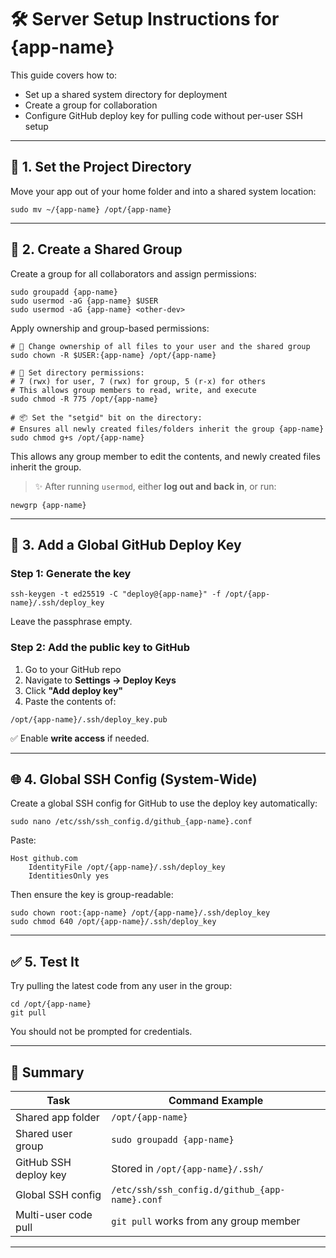 # 🛠️ Server Setup Instructions for {app-name}

This guide covers how to:
- Set up a shared system directory for deployment
- Create a group for collaboration
- Configure GitHub deploy key for pulling code without per-user SSH setup

---

## 📁 1. Set the Project Directory

Move your app out of your home folder and into a shared system location:

```shell
sudo mv ~/{app-name} /opt/{app-name}
```

---

## 👥 2. Create a Shared Group

Create a group for all collaborators and assign permissions:

```shell
sudo groupadd {app-name}
sudo usermod -aG {app-name} $USER
sudo usermod -aG {app-name} <other-dev>
```

Apply ownership and group-based permissions:

```shell
# 👤 Change ownership of all files to your user and the shared group
sudo chown -R $USER:{app-name} /opt/{app-name}

# 🔐 Set directory permissions:
# 7 (rwx) for user, 7 (rwx) for group, 5 (r-x) for others
# This allows group members to read, write, and execute
sudo chmod -R 775 /opt/{app-name}

# 📦 Set the "setgid" bit on the directory:
# Ensures all newly created files/folders inherit the group {app-name}
sudo chmod g+s /opt/{app-name}
```

This allows any group member to edit the contents, and newly created files inherit the group.

> ✨ After running `usermod`, either **log out and back in**, or run:

```shell
newgrp {app-name}
```

---

## 🔐 3. Add a Global GitHub Deploy Key

### Step 1: Generate the key

```shell
ssh-keygen -t ed25519 -C "deploy@{app-name}" -f /opt/{app-name}/.ssh/deploy_key
```

Leave the passphrase empty.

### Step 2: Add the public key to GitHub

1. Go to your GitHub repo  
2. Navigate to **Settings → Deploy Keys**  
3. Click **"Add deploy key"**  
4. Paste the contents of:

```shell
/opt/{app-name}/.ssh/deploy_key.pub
```

✅ Enable **write access** if needed.

---

## 🌐 4. Global SSH Config (System-Wide)

Create a global SSH config for GitHub to use the deploy key automatically:

```shell
sudo nano /etc/ssh/ssh_config.d/github_{app-name}.conf
```

Paste:

```
Host github.com
    IdentityFile /opt/{app-name}/.ssh/deploy_key
    IdentitiesOnly yes
```

Then ensure the key is group-readable:

```shell
sudo chown root:{app-name} /opt/{app-name}/.ssh/deploy_key
sudo chmod 640 /opt/{app-name}/.ssh/deploy_key
```

---

## ✅ 5. Test It

Try pulling the latest code from any user in the group:

```shell
cd /opt/{app-name}
git pull
```

You should not be prompted for credentials.

---

## 🎯 Summary

| Task                          | Command Example                           |
|-------------------------------|--------------------------------------------|
| Shared app folder             | `/opt/{app-name}`                         |
| Shared user group             | `sudo groupadd {app-name}`               |
| GitHub SSH deploy key         | Stored in `/opt/{app-name}/.ssh/`        |
| Global SSH config             | `/etc/ssh/ssh_config.d/github_{app-name}.conf` |
| Multi-user code pull          | `git pull` works from any group member   |

---
